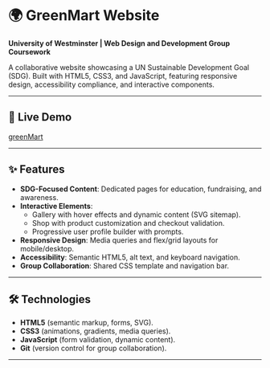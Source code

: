 # 🌍 GreenMart Website  
**University of Westminster | Web Design and Development Group Coursework**  

A collaborative website showcasing a UN Sustainable Development Goal (SDG). Built with HTML5, CSS3, and JavaScript, featuring responsive design, accessibility compliance, and interactive components.  

---

## 🔗 Live Demo
[greenMart](https://green-mart-website.vercel.app/HTML/HomePage.html)

---

## ✨ Features  
- **SDG-Focused Content**: Dedicated pages for education, fundraising, and awareness.  
- **Interactive Elements**:  
  - Gallery with hover effects and dynamic content (SVG sitemap).  
  - Shop with product customization and checkout validation.  
  - Progressive user profile builder with prompts.  
- **Responsive Design**: Media queries and flex/grid layouts for mobile/desktop.  
- **Accessibility**: Semantic HTML5, alt text, and keyboard navigation.  
- **Group Collaboration**: Shared CSS template and navigation bar.  

---

## 🛠️ Technologies  
- **HTML5** (semantic markup, forms, SVG).  
- **CSS3** (animations, gradients, media queries).  
- **JavaScript** (form validation, dynamic content).  
- **Git** (version control for group collaboration).  

---
